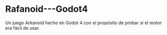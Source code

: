 # Rafanoid---Godot4
Un juego Arkanoid hecho en Godot 4 con el propósito de probar si el motor era fácil de usar.
